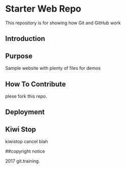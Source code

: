 # Starter Web Repo

This repository is for showing how Git and GitHub work
## Introduction
## Purpose

Sample website with plenty of files for demos

## How To Contribute
plese fork this repo. 
## Deployment

## Kiwi Stop
kiwistop cancel
blah


##copyright notice

2017 git.training.
